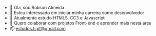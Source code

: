 - 👋 Ola, sou Robson Almeida
- 👀 Estou interessado em iniciar minha carreira como desenvolvedor
- 🌱 Atualmente estudo HTML5, CC3 e Javascript
- 💞️ Quero colaborar com projetos Front-end e aprender mais nesta area
- 📫 estudos.ti.pt@gmail.com
